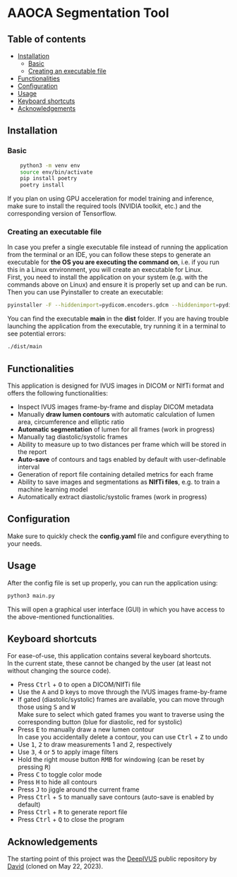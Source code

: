 
# AAOCA Segmentation Tool <!-- omit in toc -->

## Table of contents <!-- omit in toc -->

- [Installation](#installation)
  - [Basic](#basic)
  - [Creating an executable file](#creating-an-executable-file)
- [Functionalities](#functionalities)
- [Configuration](#configuration)
- [Usage](#usage)
- [Keyboard shortcuts](#keyboard-shortcuts)
- [Acknowledgements](#acknowledgements)

## Installation

### Basic

```bash
    python3 -m venv env
    source env/bin/activate
    pip install poetry
    poetry install
```

If you plan on using GPU acceleration for model training and inference, make sure to install the required tools (NVIDIA toolkit, etc.) and the corresponding version of Tensorflow.

### Creating an executable file

In case you prefer a single executable file instead of running the application from the terminal or an IDE, you can follow these steps to generate an executable for **the OS you are executing the command on**, i.e. if you run this in a Linux environment, you will create an executable for Linux.\
First, you need to install the application on your system (e.g. with the commands above on Linux) and ensure it is properly set up and can be run.\
Then you can use Pyinstaller to create an executable:

```bash
pyinstaller -F --hiddenimport=pydicom.encoders.gdcm --hiddenimport=pydicom.encoders.pylibjpeg --hiddenimport=scipy.special._cdflib main.py
```

You can find the executable **main** in the **dist** folder.
If you are having trouble launching the application from the executable, try running it in a terminal to see potential errors:

```bash
./dist/main
```

## Functionalities

This application is designed for IVUS images in DICOM or NIfTi format and offers the following functionalities:

- Inspect IVUS images frame-by-frame and display DICOM metadata
- Manually **draw lumen contours** with automatic calculation of lumen area, circumference and elliptic ratio
- **Automatic segmentation** of lumen for all frames (work in progress)
- Manually tag diastolic/systolic frames
- Ability to measure up to two distances per frame which will be stored in the report
- **Auto-save** of contours and tags enabled by default with user-definable interval
- Generation of report file containing detailed metrics for each frame
- Ability to save images and segmentations as **NIfTi files**, e.g. to train a machine learning model
- Automatically extract diastolic/systolic frames (work in progress)

## Configuration

Make sure to quickly check the **config.yaml** file and configure everything to your needs.

## Usage

After the config file is set up properly, you can run the application using:

```bash
python3 main.py
```

This will open a graphical user interface (GUI) in which you have access to the above-mentioned functionalities.

## Keyboard shortcuts

For ease-of-use, this application contains several keyboard shortcuts.\
In the current state, these cannot be changed by the user (at least not without changing the source code).

- Press <kbd>Ctrl</kbd> + <kbd>O</kbd> to open a DICOM/NIfTi file
- Use the <kbd>A</kbd> and <kbd>D</kbd> keys to move through the IVUS images frame-by-frame
- If gated (diastolic/systolic) frames are available, you can move through those using <kbd>S</kbd> and <kbd>W</kbd>\
  Make sure to select which gated frames you want to traverse using the corresponding button (blue for diastolic, red for systolic)
- Press <kbd>E</kbd> to manually draw a new lumen contour\
  In case you accidentally delete a contour, you can use <kbd>Ctrl</kbd> + <kbd>Z</kbd> to undo
- Use <kbd>1</kbd>, <kbd>2</kbd> to draw measurements 1 and 2, respectively
- Use <kbd>3</kbd>, <kbd>4</kbd> or <kbd>5</kbd> to apply image filters
- Hold the right mouse button <kbd>RMB</kbd> for windowing (can be reset by pressing <kbd>R</kbd>)
- Press <kbd>C</kbd> to toggle color mode
- Press <kbd>H</kbd> to hide all contours
- Press <kbd>J</kbd> to jiggle around the current frame
- Press <kbd>Ctrl</kbd> + <kbd>S</kbd> to manually save contours (auto-save is enabled by default)
- Press <kbd>Ctrl</kbd> + <kbd>R</kbd> to generate report file
- Press <kbd>Ctrl</kbd> + <kbd>Q</kbd> to close the program

## Acknowledgements

The starting point of this project was the [DeepIVUS](https://github.com/dmolony3/DeepIVUS) public repository by [David](https://github.com/dmolony3) (cloned on May 22, 2023).
